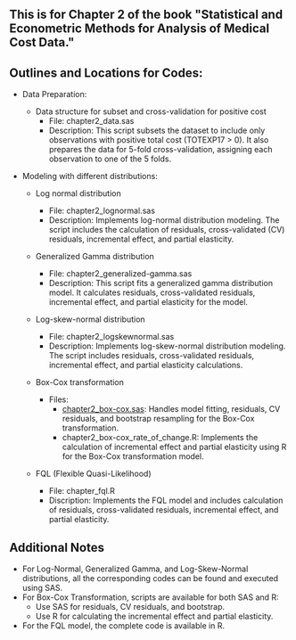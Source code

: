 ## This is for Chapter 2 of the book "Statistical and Econometric Methods for Analysis of Medical Cost Data."

## Outlines and Locations for Codes:
- Data Preparation:
  - Data structure for subset and cross-validation for positive cost 
    - File: chapter2_data.sas
    - Description: This script subsets the dataset to include only observations with positive total cost (TOTEXP17 > 0). It also prepares the data for 5-fold cross-validation, assigning each observation to one of the 5 folds.

- Modeling with different distributions:
  - Log normal distribution
    - File: chapter2_lognormal.sas 
    - Description: Implements log-normal distribution modeling. The script includes the calculation of residuals, cross-validated (CV) residuals, incremental effect, and partial elasticity.

  - Generalized Gamma distribution 
    - File: chapter2_generalized-gamma.sas 
    - Description: This script fits a generalized gamma distribution model. It calculates residuals, cross-validated residuals, incremental effect, and partial elasticity for the model.

  - Log-skew-normal distribution 
    - File: chapter2_logskewnormal.sas
    - Description: Implements log-skew-normal distribution modeling. The script includes residuals, cross-validated residuals, incremental effect, and partial elasticity calculations.

  - Box-Cox transformation
    - Files: 
      - [chapter2_box-cox.sas](https://github.com/leiliu-bds/analysis-medical-cost/blob/main/chapter2/chapter2_box-cox.sas): Handles model fitting, residuals, CV residuals, and bootstrap resampling for the Box-Cox transformation. 
      - chapter2_box-cox_rate_of_change.R: Implements the calculation of incremental effect and partial elasticity using R for the Box-Cox transformation model.

  - FQL (Flexible Quasi-Likelihood)
    - File: chapter_fql.R 
    - Discription: Implements the FQL model and includes calculation of residuals, cross-validated residuals, incremental effect, and partial elasticity.

## Additional Notes
- For Log-Normal, Generalized Gamma, and Log-Skew-Normal distributions, all the corresponding codes can be found and executed using SAS.
- For Box-Cox Transformation, scripts are available for both SAS and R:
  - Use SAS for residuals, CV residuals, and bootstrap.
  - Use R for calculating the incremental effect and partial elasticity.
- For the FQL model, the complete code is available in R.
